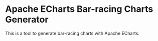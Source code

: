 # Apache ECharts Bar-racing Charts Generator

This is a tool to generate bar-racing charts with Apache ECharts.
